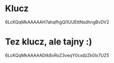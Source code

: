 # Klucz
6LcKQqMkAAAAAH7ahqfhgQi1UUEttNsdhngBvDV2
# Tez klucz, ale tajny :)
6LcKQqMkAAAAADtk8xRoZ3veqY0cxdzZk0lx7UZ5